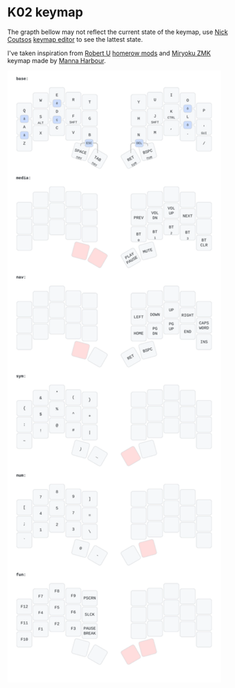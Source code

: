 # K02 keymap

The grapth bellow may not reflect the current state of the keymap, use [Nick Coutsos](https://github.com/nickcoutsos) [keymap editor](https://github.com/nickcoutsos/keymap-editor?tab=readme-ov-file) to see the lattest state.

I've taken inspiration from [Robert U](https://github.com/urob) [homerow mods](https://github.com/urob/zmk-config#timeless-homerow-mods) and [Miryoku ZMK](https://github.com/manna-harbour/miryoku_zmk) keymap made by [Manna Harbour](https://github.com/manna-harbour).

<a href="https://caksoylar.github.io/keymap-drawer?keymap_yaml=H4sIAAAAAAAC_71V3XLSQBS-71OsUzVVQUnSWhrHGZMQfiSEmITSWhFDSacdoEF-nGEQH0YvnPFan8AXc3POIQhkmOhFufi-3W_P357dDX1_Fk4nCpt_HPTavWDWCf1RV2FXwWh0M26Pwok_CbqLvb4_C0ZjZY-xjj8OIs6yN4BNQAPQAfQAzwEbgBXAOqANOOcp1Qy7VlipUVnEkguSanorqQCS7jnmSiuC5paLZFcCLMfrrzfWI62aEMfcTifw33pdbwHPAHXAU0AN0AKsAQoZAfgp4LPVrmxVNyDorf9plcpTtW3RMTwQx7PBStRcW0fTKaiDoHvj4yEIwh2R7Ri479O6yQpWPGzggVrGmfePEWFnuFshJyy2NDFBkxI0mTTNY7rp0PJsGCjsOuh3F8mCbarnzFYbLt7cWsOLBvwo7ritplHEvhXqTWwqNdSplMq4oqu2y5p1p5A2Zrlew13ZpeVJ8RHFNSyMU7Hc5M5QEH4Rsav87vEBv4_UmTnlekj8GPkAZ4v0DVCQ7-PsAc7eAz5JHeQL8T3iV8T7xJ9T1_MIsL2jKfz1UQ8uyPOYOE98QtxKnfUFTg5JPNoI_DJ9Oz8Qi8QSsYz8LnWgHHF247WuteRqeou9KIoS8jFSHukEr52rO1baxEVRRD5EOkJ6DuSaejV9oBwxEhUoY0nRm2eaY6jV_3uxu78tl-GgE_I_yiwbKuxCzmWYLLa4WU-Bb5bh6pGTr7BJOOSDPjeK_lFbSweJO8h_ORQMc6eDyB0kiRx-f0-y4DVIuaXFtwQLHkKMQ_xIMMhzg_zS4GdSDm4hxRa_Eix4EWJcxNc1gz_E1YwtgwgAAA%3D%3D" float="center">
<img src="/other/img/my_keymap.svg" width="96%" />
</a>

